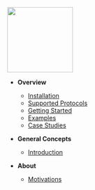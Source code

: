 <img src="https://github.com/metrico/qryn-docs/blob/main/docs/resources/images/qryn_logo_trans.png?raw=true" width=150 />

* **Overview**
  * [Installation](installation.md "QRYN – Installation – LogQL for ClickHouse and beyond")
  * [Supported Protocols](support.md "QRYN – Supported Components – LogQL for ClickHouse and beyond")
  * [Getting Started](getting-started.md "QRYN – Getting Started – LogQL for ClickHouse and beyond")
  * [Examples](examples.md "QRYN – Getting Started – LogQL for ClickHouse and beyond")
  * [Case Studies](case-studies.md "QRYN – Case Studies – LogQL for ClickHouse and beyond")
  
* **General Concepts**
  * [Introduction](introduction.md "QRYN – General Concepts – Introduction – LogQL for ClickHouse and beyond")
  
* **About**
  * [Motivations](motivations.md "QRYN – Motivations – LogQL for ClickHouse and beyond")
